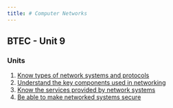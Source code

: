 ```yaml
---
title: # Computer Networks
---
```


## BTEC - Unit 9

### Units
1. [Know types of network systems and protocols](https://keshavdulal.github.io/btec-notes/notes/computer-networks/btec-cn-u1)
1. [Understand the key components used in networking](https://keshavdulal.github.io/btec-notes/notes/computer-networks/btec-cn-u2)
1. [Know the services provided by network systems](https://keshavdulal.github.io/btec-notes/notes/computer-networks/btec-cn-u3)
1. [Be able to make networked systems secure](https://keshavdulal.github.io/btec-notes/notes/computer-networks/btec-cn-u4)